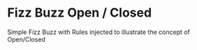 Fizz Buzz Open / Closed
======================

Simple Fizz Buzz with Rules injected to illustrate the concept of Open/Closed


